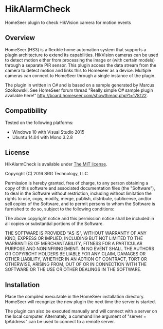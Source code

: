 
# HikAlarmCheck
HomeSeer plugin to check HikVision camera for motion events

## Overview
HomeSeer (HS3) is a flexible home automation system that supports a plugin architecture
to extend its capabilities.  HikVision cameras  can be used to detect motion
either from processing the image or (with certain models) through a separate
PIR sensor.  This plugin access the data stream from the camera to detect motion
and links this to Homeseer as a device.  Multiple cameras can connect to HomeSeer 
through a single instance of the plugin. 

The plugin in written in C# and is based on a sample generated by Marcus Szolkowski.
See HomeSeer forum thread "Really simple C# sample plugin available here!" <http://board.homeseer.com/showthread.php?t=178122>.

## Compatibility
Tested on the following platforms:
* Windows 10 with Visual Studio 2015 
* Ubuntu 14.04 with Mono 3.2.8

## License
HikAlarmCheck is available under [The MIT license](http://opensource.org/licenses/MIT).  

Copyright (C) 2016 SRG Technology, LLC

Permission is hereby granted, free of charge, to any person obtaining a copy
of this software and associated documentation files (the "Software"), to deal
in the Software without restriction, including without limitation the rights
to use, copy, modify, merge, publish, distribute, sublicense, and/or sell
copies of the Software, and to permit persons to whom the Software is
furnished to do so, subject to the following conditions:

The above copyright notice and this permission notice shall be included in
all copies or substantial portions of the Software.

THE SOFTWARE IS PROVIDED "AS IS", WITHOUT WARRANTY OF ANY KIND, EXPRESS OR
IMPLIED, INCLUDING BUT NOT LIMITED TO THE WARRANTIES OF MERCHANTABILITY,
FITNESS FOR A PARTICULAR PURPOSE AND NONINFRINGEMENT. IN NO EVENT SHALL THE
AUTHORS OR COPYRIGHT HOLDERS BE LIABLE FOR ANY CLAIM, DAMAGES OR OTHER
LIABILITY, WHETHER IN AN ACTION OF CONTRACT, TORT OR OTHERWISE, ARISING FROM,
OUT OF OR IN CONNECTION WITH THE SOFTWARE OR THE USE OR OTHER DEALINGS IN
THE SOFTWARE.


## Installation
Place the compiled executable in the HomeSeer installation directory.
HomeSeer will recognize the new plugin the next time the server is started.

The plugin can also be executed manually and will connect with a server on the
local computer.  Alternately, a command line argument of "server = IpAddress" can
be used to connect to a remote server. 
